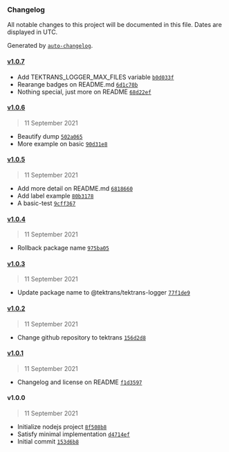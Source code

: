 ### Changelog

All notable changes to this project will be documented in this file. Dates are displayed in UTC.

Generated by [`auto-changelog`](https://github.com/CookPete/auto-changelog).

#### [v1.0.7](https://github.com/tektrans/tektrans-logger/compare/v1.0.6...v1.0.7)

- Add TEKTRANS_LOGGER_MAX_FILES variable [`b0d033f`](https://github.com/tektrans/tektrans-logger/commit/b0d033fd4aa5d877f49e97be0ed2195e887e28cd)
- Rearange badges on README.md [`6d1c70b`](https://github.com/tektrans/tektrans-logger/commit/6d1c70b4b2ec6e4e4d60f6c6eb4d4f5edfa122d6)
- Nothing special, just more on README [`68d22ef`](https://github.com/tektrans/tektrans-logger/commit/68d22ef1883551b8aaa4c532b77b690007552f41)

#### [v1.0.6](https://github.com/tektrans/tektrans-logger/compare/v1.0.5...v1.0.6)

> 11 September 2021

- Beautify dump [`502a065`](https://github.com/tektrans/tektrans-logger/commit/502a065f502068f676df9122fe63275838f07be8)
- More example on basic [`90d31e8`](https://github.com/tektrans/tektrans-logger/commit/90d31e8c2b97185b07b61b2ded35545b5ea1c4bd)

#### [v1.0.5](https://github.com/tektrans/tektrans-logger/compare/v1.0.4...v1.0.5)

> 11 September 2021

- Add more detail on README.md [`6818660`](https://github.com/tektrans/tektrans-logger/commit/68186606d9ea8b4c2c92e95506999f2b7cf1fc2b)
- Add label example [`80b3178`](https://github.com/tektrans/tektrans-logger/commit/80b31789aef7eebb8a20d355a186cdee51b96733)
- A basic-test [`9cff367`](https://github.com/tektrans/tektrans-logger/commit/9cff36799b1332853d13e67bf339052f10d95d16)

#### [v1.0.4](https://github.com/tektrans/tektrans-logger/compare/v1.0.3...v1.0.4)

> 11 September 2021

- Rollback package name [`975ba05`](https://github.com/tektrans/tektrans-logger/commit/975ba053245e4b183a3010e04c9b185a1bfbaa6a)

#### [v1.0.3](https://github.com/tektrans/tektrans-logger/compare/v1.0.2...v1.0.3)

> 11 September 2021

- Update package name to @tektrans/tektrans-logger [`77f1de9`](https://github.com/tektrans/tektrans-logger/commit/77f1de9c2fe10c453ddb78e28ea9e5f477615620)

#### [v1.0.2](https://github.com/tektrans/tektrans-logger/compare/v1.0.1...v1.0.2)

> 11 September 2021

- Change github repository to tektrans [`156d2d8`](https://github.com/tektrans/tektrans-logger/commit/156d2d8069fde0f0875edae4f776ef91961a84b1)

#### [v1.0.1](https://github.com/tektrans/tektrans-logger/compare/v1.0.0...v1.0.1)

> 11 September 2021

- Changelog and license on README [`f1d3597`](https://github.com/tektrans/tektrans-logger/commit/f1d35973da17e8abe92012a51ddb7e3e6fae42b6)

#### v1.0.0

> 11 September 2021

- Initialize nodejs project [`8f508b8`](https://github.com/tektrans/tektrans-logger/commit/8f508b8f13d8812f5c784e9783a5bc4b9e991154)
- Satisfy minimal implementation [`d4714ef`](https://github.com/tektrans/tektrans-logger/commit/d4714efb3323e575b5e4ee4dd22fcb6dac59ced0)
- Initial commit [`153d6b8`](https://github.com/tektrans/tektrans-logger/commit/153d6b8f7493ecc35b37c3e8376a762a183fd1f0)
